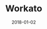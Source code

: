 ---
layout: site
title: "Workato"
date: 2018-01-02
categories: [community]
version: 1.5.8
major: 1
minor: 5
patch: 8
slug: workato
link: https://www.workato.com/
permalink: /sites/:slug
---